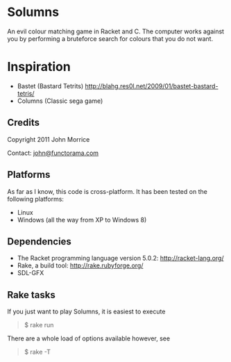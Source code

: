 # Solumns

An evil colour matching game in Racket and C.  The computer works against you
by performing a bruteforce search for colours that you do not want.

# Inspiration

* Bastet (Bastard Tetrits) http://blahg.res0l.net/2009/01/bastet-bastard-tetris/
* Columns (Classic sega game)

## Credits

Copyright 2011 John Morrice

Contact: john@functorama.com

## Platforms

As far as I know, this code is cross-platform.  It has been tested on the
following platforms:

* Linux
* Windows (all the way from XP to Windows 8)

## Dependencies

* The Racket programming language version 5.0.2: http://racket-lang.org/
* Rake, a build tool: http://rake.rubyforge.org/
* SDL-GFX 

## Rake tasks

If you just want to play Solumns, it is easiest to execute

> $ rake run

There are a whole load of options available however, see

> $ rake -T
